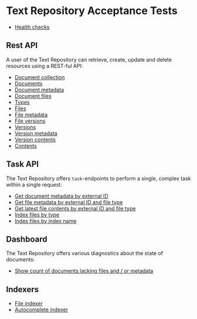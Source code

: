 # Text Repository Acceptance Tests

 - [Health checks](TestHealthChecks.md "c:run")

## Rest API

A user of the Text Repository can retrieve, create, update and delete resources using a REST-ful API:

 - [Document collection](rest/TestRestDocumentCollection.md "c:run")
 - [Documents](rest/TestRestDocuments.md "c:run")
 - [Document metadata](rest/TestRestDocumentMetadata.md "c:run")
 - [Document files](rest/TestRestDocumentFiles.md "c:run")
 - [Types](rest/TestRestTypes.md "c:run")
 - [Files](rest/TestRestFiles.md "c:run")
 - [File metadata](rest/TestRestFileMetadata.md "c:run")
 - [File versions](rest/TestRestFileVersions.md "c:run")
 - [Versions](rest/TestRestVersions.md "c:run")
 - [Version metadata](rest/TestRestVersionMetadata.md "c:run")
 - [Version contents](rest/TestRestVersionContents.md "c:run")
 - [Contents](rest/TestRestContents.md "c:run")

## Task API

The Text Repository offers `task`-endpoints to perform a single, complex task within a single request:

 - [Get document metadata by external ID](task/TestFindDocumentMetadataByExternalId.md "c:run")
 - [Get file metadata by external ID and file type](task/TestFindFileMetadataByExternalId.md "c:run")
 - [Get latest file contents by external ID and file type](task/TestFindFileContentsByExternalId.md "c:run")
 - [Index files by type](task/TestIndexFilesByType.md "c:run")
 - [Index files by index name](task/TestIndexFilesByIndexName.md "c:run")
 
## Dashboard

The Text Repository offers various diagnostics about the state of documents:

 - [Show count of documents lacking files and / or metadata](dashboard/TestDashboard.md "c:run")

## Indexers

 - [File indexer](index/TestFileIndexer.md "c:run")
 - [Autocomplete indexer](index/TestAutocompleteIndexer.md "c:run")
